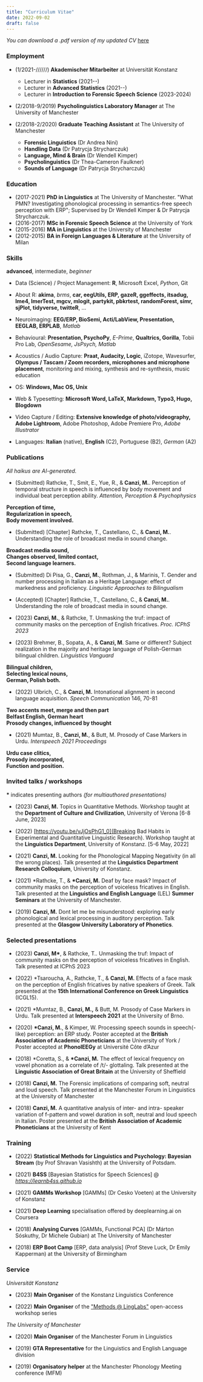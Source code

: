 ```yaml
---
title: "Curriculum Vitae"
date: 2022-09-02
draft: false
---
```


_You can download a .pdf version of my updated CV_ [here](https://www.icloud.com/iclouddrive/0IDZtLDAGm9bKNsRSwZpz2jXg#CV_New)

### Employment

* (1/2021-//////) **Akademischer Mitarbeiter** at Universität Konstanz  

  - Lecturer in **Statistics** (2021--)
  - Lecturer in **Advanced Statistics** (2021--)
  - Lecturer in **Introduction to Forensic Speech Science** (2023-2024)

* (2/2018-9/2019) **Psycholinguistics Laboratory Manager** at The University of Manchester

* (2/2018-2/2020) **Graduate Teaching Assistant** at The University of Manchester
  - **Forensic Linguistics** (Dr Andrea Nini)
  - **Handling Data** (Dr Patrycja Strycharczuk)
  - **Language, Mind & Brain** (Dr Wendell Kimper)
  - **Psycholinguistics** (Dr Thea-Cameron Faulkner)
  - **Sounds of Language** (Dr Patrycja Strycharczuk)

### Education

* (2017-2021) **PhD in Linguistics** at The University of Manchester. "What PMN? Investigating phonological processing in semantics-free speech perception with ERP"; Supervised by Dr Wendell Kimper & Dr Patrycja Strycharczuk.  
* (2016-2017) __MSc in Forensic Speech Science__ at the University of York  
* (2015-2016) __MA in Linguistics__ at the University of Manchester  
* (2012-2015) __BA in Foreign Languages & Literature__ at the University of Milan  

### Skills

__advanced__, intermediate, _beginner_

* Data (Science) / Project Management: __R__, Microsoft Excel, _Python_, Git  

* About R: __akima__, _brms_, __car, eegUtils, ERP, gazeR, ggeffects, itsadug, lme4, lmerTest, mgcv, mlogit, partykit, pbkrtest, randomForest, simr, sjPlot, tidyverse, twitteR__, ...  

* Neuroimaging: __EEG/ERP, BioSemi, Acti/LabView, Presentation, EEGLAB, ERPLAB__, _Matlab_  

* Behavioural: __Presentation, PsychoPy__, _E-Prime_, __Qualtrics, Gorilla__, Tobii Pro Lab, _OpenSesame, JsPsych, Matlab_

* Acoustics / Audio Capture: __Praat, Audacity, Logic__, iZotope, Wavesurfer, __Olympus / Tascam / Zoom recorders, microphones and microphone placement__, monitoring and mixing, synthesis and re-synthesis, music education  

* OS: __Windows, Mac OS, Unix__  

* Web & Typesetting: __Microsoft Word, LaTeX, Markdown, Typo3, Hugo, Blogdown__

* Video Capture / Editing: __Extensive knowledge of photo/videography, Adobe Lightroom__, Adobe Photoshop, Adobe Premiere Pro, _Adobe Illustrator_

* Languages: __Italian__ (native), __English__ (C2), Portuguese (B2), _German_ (A2)

### Publications

_All haikus are AI-generated._  

* (Submitted) Rathcke, T., Smit, E., Yue, R., & __Canzi, M.__. Perception of temporal structure in speech is influenced by body movement and individual beat perception ability. _Attention, Perception \& Psychophysics_

__Perception of time,__  
__Regularization in speech,__  
__Body movement involved.__  

* (Submitted) [Chapter] Rathcke, T., Castellano, C., & __Canzi, M.__. Understanding the role of broadcast media in sound change.

__Broadcast media sound,__  
__Changes observed, limited contact,__  
__Second language learners.__  

* (Submitted) Di Pisa, G., __Canzi, M.__, Rothman, J., & Marinis, T. Gender and number processing in Italian as a Heritage Language: effect of markedness and proficiency. _Linguistic Approaches to Bilingualism_

* (Accepted) [Chapter] Rathcke, T., Castellano, C., & __Canzi, M.__. Understanding the role of broadcast media in sound change.

* (2023) __Canzi, M.__, & Rathcke, T. Unmasking the truf: impact of community masks on the perception of English fricatives. _Proc. ICPhS 2023_

* (2023) Brehmer, B., Sopata, A., & __Canzi, M__. Same or different? Subject realization in the majority and heritage language of Polish-German bilingual children. _Linguistics Vanguard_

__Bilingual children,__  
__Selecting lexical nouns,__  
__German, Polish both.__  

* (2022) Ulbrich, C., & __Canzi, M.__ Intonational alignment in second language acquisition. _Speech Communication_ 146, 70-81

__Two accents meet, merge and then part__  
__Belfast English, German heart__  
__Prosody changes, influenced by thought__

* (2021) Mumtaz, B., __Canzi, M.__, & Butt, M. Prosody of Case Markers in Urdu. _Interspeech 2021 Proceedings_

__Urdu case clitics,__  
__Prosody incorporated,__  
__Function and position.__  

### Invited talks / workshops

__*__ indicates presenting authors _(for multiauthored presentations)_

* (2023) __Canzi, M.__ Topics in Quantitative Methods. Workshop taught at the __Department of Culture and Civilization__, University of Verona [6-8 June, 2023]

* (2022) [https://youtu.be/vJjOsPhG1_0](Breaking Bad Habits in Experimental and Quantitative Linguistic Research). Workshop taught at the __Linguistics Department__, University of Konstanz. [5-6 May, 2022]

* (2021) __Canzi, M.__ Looking for the Phonological Mapping Negativity (in all the wrong places). Talk presented at the __Linguistics Department Research Colloquium__, University of Konstanz.

* (2021) \*Rathcke, T., & __*Canzi, M.__ Deaf by face mask? Impact of community masks on the perception of voiceless fricatives in English. Talk presented at the __Linguistics and English Language__ (LEL) __Summer Seminars__ at the University of Manchester.

* (2019) __Canzi, M.__ Dont let me be misunderstood: exploring early phonological and lexical processing in auditory perception. Talk presented at the __Glasgow University Laboratory of Phonetics__.

### Selected presentations

* (2023) __Canzi, M*__, & Rathcke, T.. Unmasking the truf: Impact of community masks on the perception of voiceless fricatives in English. Talk presented at ICPhS 2023

* (2022) *Tsaroucha, A., Rathcke, T., & __Canzi, M.__ Effects of a face mask on the perception of English fricatives by native speakers of Greek. Talk presented at the __15th International Conference on Greek Linguistics__ (ICGL15).

* (2021) *Mumtaz, B., __Canzi, M.,__ & Butt, M. Prosody of Case Markers in Urdu. Talk presented at __Interspeech 2021__ at the University of Brno.

* (2020) __*Canzi, M.__, & Kimper, W. Processing speech sounds in speech(-like) perception: an ERP study. Poster accepted at the __British Association of Academic Phoneticians__ at the University of York / Poster accepted at __PhonolEEGy__ at Université Côte d’Azur  

* (2018) *Coretta, S., & __*Canzi, M.__ The effect of lexical frequency on vowel phonation as a correlate of /t/- glottaling. Talk presented at the __Linguistic Association of Great Britain__ at the University of Sheffield  

* (2018) __Canzi, M.__ The Forensic implications of comparing soft, neutral and loud speech. Talk presented at the Manchester Forum in Linguistics at the University of Manchester  

* (2018) __Canzi, M.__ A quantitative analysis of inter- and intra- speaker variation of f-pattern and vowel duration in soft, neutral and loud speech in Italian. Poster presented at the __British Association of Academic Phoneticians__ at the University of Kent  

### Training

* (2022) __Statistical Methods for Linguistics and Psychology: Bayesian Stream__ (by Prof Shravan Vasishth) at the University of Potsdam.

* (2021) __B4SS__ [Bayesian Statistics for Speech Sciences] @ _https://learnb4ss.github.io_

* (2021) __GAMMs Workshop__ [GAMMs] (Dr Cesko Voeten) at the University of Konstanz

* (2021) __Deep Learning__ specialisation offered by deeplearning.ai on Coursera

* (2018) __Analysing Curves__ [GAMMs, Functional PCA] (Dr Márton Sóskuthy, Dr Michele Gubian) at The University of Manchester

* (2018) __ERP Boot Camp__ [ERP, data analysis] (Prof Steve Luck, Dr Emily Kapperman) at the University of Birmingham

### Service

_Universität Konstanz_

* (2023) __Main Organiser__ of the Konstanz Linguistics Conference

* (2022) __Main Organiser__ of the ["Methods @ LingLabs"](https://www.ling.uni-konstanz.de/forschung/workshops/) open-access workshop series

_The University of Manchester_

* (2020) __Main Organiser__ of the Manchester Forum in Linguistics  

* (2019) __GTA Representative__ for the Linguistics and English Language division  

* (2019) __Organisatory helper__ at the Manchester Phonology Meeting conference (MFM)  
